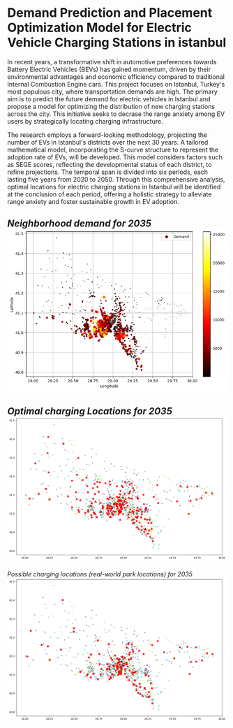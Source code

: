 # Demand Prediction and Placement Optimization Model for Electric Vehicle Charging Stations in istanbul
In recent years, a transformative shift in automotive preferences towards Battery Electric
Vehicles (BEVs) has gained momentum, driven by their environmental advantages and
economic efficiency compared to traditional Internal Combustion Engine cars.
This project focuses on Istanbul, Turkey's most populous city, where transportation demands
are high. The primary aim is to predict the future demand for electric vehicles in Istanbul and
propose a model for optimizing the distribution of new charging stations across the city. This
initiative seeks to decrase the range anxiety among EV users by strategically locating charging
infrastructure.

The research employs a forward-looking methodology, projecting the number of EVs in
Istanbul's districts over the next 30 years. A tailored mathematical model, incorporating the
S-curve structure to represent the adoption rate of EVs, will be developed. This model
considers factors such as SEGE scores, reflecting the developmental status of each district, to
refine projections. The temporal span is divided into six periods, each lasting five years from
2020 to 2050. Through this comprehensive analysis, optimal locations for electric charging
stations in Istanbul will be identified at the conclusion of each period, offering a holistic
strategy to alleviate range anxiety and foster sustainable growth in EV adoption.

*Neighborhood demand for 2035*
![Neighborhood demand for 2035](./Photos/Demand.png)
---
*Optimal charging Locations for 2035*
![Optimal charging Locations for 2035](./Photos/Optimal.png)
---
*Possible charging locations (real-world park locations) for 2035*
![Possible charging locations (real-world park locations) for 2035](./Photos/Possible.png)

